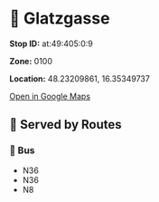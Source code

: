 # 🚉 Glatzgasse


**Stop ID:** at:49:405:0:9

**Zone:** 0100

**Location:** 48.23209861, 16.35349737

[Open in Google Maps](https://www.google.com/maps?q=48.23209861,16.35349737)

## 🚆 Served by Routes

### 🚌 Bus
- N36
- N36
- N8